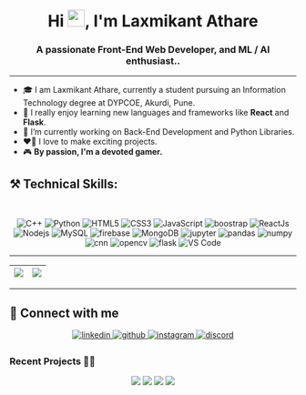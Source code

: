 
<h1 align="center">Hi <img src="https://raw.githubusercontent.com/MartinHeinz/MartinHeinz/master/wave.gif" width="30px">, I'm Laxmikant Athare</h1>
<h3 align="center">A passionate Front-End Web Developer, and ML / AI enthusiast..</h3>

---

- 🎓 I am Laxmikant Athare, currently a student pursuing an Information Technology degree at DYPCOE, Akurdi, Pune. <br/>
- 👾 I really enjoy learning new languages and frameworks like **React** and **Flask**.<br/>
- 🌟 I’m currently working on Back-End Development and Python Libraries.<br/> 
- ❤️‍🔥 I love to make exciting projects.<br/> 
- 🎮 **By passion, I'm a devoted gamer.**

##                                ⚒️ Technical Skills:
<br>
<p align="center"> 
  <img alt="C++" src="https://img.shields.io/badge/c++-yellow?&style=for-the-badge&logo=c++&logoColor=red" />
 <img alt="Python" src="https://img.shields.io/badge/python-grren?style=for-the-badge&logo=python&logoColor=white"/>
<img alt="HTML5" src="https://img.shields.io/badge/html5-orange?&style=for-the-badge&logo=html5&logoColor=white" />
 <img alt="CSS3" src="https://img.shields.io/badge/css3-violet?&style=for-the-badge&logo=css3&logoColor=white" />
 <img alt="JavaScript" src="https://img.shields.io/badge/javascript-crimson?&style=for-the-badge&logo=javascript&logoColor=%23F7DF1E" />
 <img alt="boostrap" src="https://img.shields.io/badge/bootstrap-purple?logo=bootstrap&logoColor=white&style=for-the-badge" />
  <img alt="ReactJs" src="https://img.shields.io/badge/React-black?style=for-the-badge&logo=react&logoColor=61DAFB" />
  <img alt="Nodejs" src="https://img.shields.io/badge/Node.js-green?style=for-the-badge&logo=node.js&logoColor=white" />
 <img alt="MySQL" src="https://img.shields.io/badge/MySQL-lightblue?style=for-the-badge&logo=mysql&logoColor=black" />
 <img alt="firebase" src="https://img.shields.io/badge/Firebase-red?style=for-the-badge&logo=firebase&logoColor=white" />
 <img alt="MongoDB" src="https://img.shields.io/badge/MongoDB-teal?style=for-the-badge&logo=mongodb&logoColor=4EA94B" />
 <img alt="jupyter" src="https://img.shields.io/badge/jupyter-olive?logo=jupyter&logoColor=white&style=for-the-badge" />
 <img alt="pandas" src="https://img.shields.io/badge/pandas-pink?style=for-the-badge&logo=pandas&logoColor=white" />
 <img alt="numpy" src="https://img.shields.io/badge/numpy-blue?logo=numpy&logoColor=white&style=for-the-badge" />
 <img alt="cnn" src="https://img.shields.io/badge/CNN-brown?logo=cnn&logoColor=white&style=for-the-badge" />
 <img alt="opencv" src="https://img.shields.io/badge/opencv-grey?logo=opencv&logoColor=white&style=for-the-badge" />
<img alt="flask" src="https://img.shields.io/badge/flask-gold?logo=flask&logoColor=black&style=for-the-badge" />
 <img alt="VS Code" src="https://img.shields.io/badge/Visual_Studio_Code-navy?style=for-the-badge&logo=visual%20studio%20code&logoColor=white" />

</p>

---
| <img src="https://github-readme-stats.vercel.app/api?username=Laxmikantathare&show_icons=true&theme=codeSTACKr"> | </img><img src="http://github-readme-streak-stats.herokuapp.com/?user=Laxmikantathare&theme=merko &border_radius=0.1)"/> |
|---|---|
---

## 🤝 Connect with me  
<div align="center">
 <a href="http://www.linkedin.com/in/laxmikant-athare-5194ba21a/" target="_blank">
<img src=https://img.shields.io/badge/linkedin-%231E77B5.svg?&style=for-the-badge&logo=linkedin&logoColor=white alt=linkedin style="margin-bottom: 5px;" />
</a>

<a href="https://github.com/Laxmikantathare" target="_blank">
<img src=https://img.shields.io/badge/github-%2324292e.svg?&style=for-the-badge&logo=github&logoColor=white alt=github style="margin-bottom: 5px;" />
</a>

<a href="https://www.instagram.com/Laxmikant_athare/" target="_blank">
<img src=https://img.shields.io/badge/instagram-indigo?&style=for-the-badge&logo=instagram&logoColor=white alt=instagram style="margin-bottom: 5px;" />
</a>

<a href="http://discordapp.com/users/UserID/889001707240054834" target="_blank">
<img src=https://img.shields.io/badge/discord-blue?&style=for-the-badge&logo=discord&logoColor=white alt=discord style="margin-bottom: 5px;" />
</a>
</div>

### Recent Projects 👨‍💻

<div align="center">
<img src="https://github-readme-stats.vercel.app/api/pin/?username=Laxmikantathare&repo=Heart-Disease&show_icons=true&theme=aura_dark"> 
<img src="https://github-readme-stats.vercel.app/api/pin/?username=Laxmikantathare&repo=Spam_Mail_Detection&show_icons=true&theme=dracula"> 
<img src="https://github-readme-stats.vercel.app/api/pin/?username=Laxmikantathare&repo=Gamentech-Blogs&show_icons=true&theme=dracula"> 
<img src="https://github-readme-stats.vercel.app/api/pin/?username=Laxmikantathare&repo=Getweathy&show_icons=true&theme=aura_dark">                                                                                                                                    
</div>

                                                                                                 
